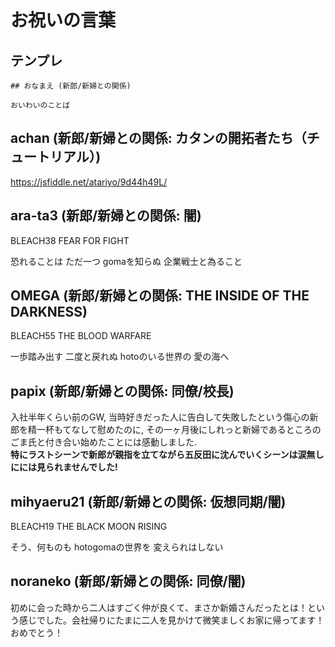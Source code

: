 # お祝いの言葉

## テンプレ

```
## おなまえ (新郎/新婦との関係)

おいわいのことば
```
## achan (新郎/新婦との関係: カタンの開拓者たち（チュートリアル）)

https://jsfiddle.net/atariyo/9d44h49L/

## ara-ta3 (新郎/新婦との関係: 闇)

BLEACH38 FEAR FOR FIGHT

恐れることは ただ一つ gomaを知らぬ 企業戦士と為ること

## OMEGA (新郎/新婦との関係: THE INSIDE OF THE DARKNESS)

BLEACH55 THE BLOOD WARFARE

一歩踏み出す 二度と戻れぬ hotoのいる世界の 愛の海へ

## papix (新郎/新婦との関係: 同僚/校長)

入社半年くらい前のGW, 当時好きだった人に告白して失敗したという傷心の新郎を精一杯もてなして慰めたのに, その一ヶ月後にしれっと新婦であるところのごま氏と付き合い始めたことには感動しました.  
**特にラストシーンで新郎が親指を立てながら五反田に沈んでいくシーンは涙無しにには見られませんでした!**

## mihyaeru21 (新郎/新婦との関係: 仮想同期/闇)

BLEACH19 THE BLACK MOON RISING

そう、何ものも hotogomaの世界を 変えられはしない

## noraneko (新郎/新婦との関係: 同僚/闇)

初めに会った時から二人はすごく仲が良くて、まさか新婚さんだったとは！という感じでした。会社帰りにたまに二人を見かけて微笑ましくお家に帰ってます！おめでとう！
